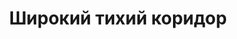 ---
title: 'Широкий тихий коридор'
location: 'Река Демьянка. Уватский район, Тюменская область, Россия'
categories: [as-the-first-settlers]
tags: [all, 2015, fav]
---